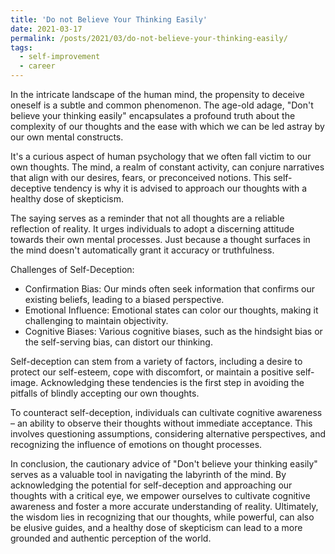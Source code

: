 ```yaml
---
title: 'Do not Believe Your Thinking Easily'
date: 2021-03-17
permalink: /posts/2021/03/do-not-believe-your-thinking-easily/
tags:
  - self-improvement
  - career
---
```


In the intricate landscape of the human mind, the propensity to deceive oneself is a subtle and common phenomenon. The age-old adage, "Don't believe your thinking easily" encapsulates a profound truth about the complexity of our thoughts and the ease with which we can be led astray by our own mental constructs.

It's a curious aspect of human psychology that we often fall victim to our own thoughts. The mind, a realm of constant activity, can conjure narratives that align with our desires, fears, or preconceived notions. This self-deceptive tendency is why it is advised to approach our thoughts with a healthy dose of skepticism.

The saying serves as a reminder that not all thoughts are a reliable reflection of reality. It urges individuals to adopt a discerning attitude towards their own mental processes. Just because a thought surfaces in the mind doesn't automatically grant it accuracy or truthfulness.

Challenges of Self-Deception:

* Confirmation Bias: Our minds often seek information that confirms our existing beliefs, leading to a biased perspective.
* Emotional Influence: Emotional states can color our thoughts, making it challenging to maintain objectivity.
* Cognitive Biases: Various cognitive biases, such as the hindsight bias or the self-serving bias, can distort our thinking.

Self-deception can stem from a variety of factors, including a desire to protect our self-esteem, cope with discomfort, or maintain a positive self-image. Acknowledging these tendencies is the first step in avoiding the pitfalls of blindly accepting our own thoughts.

To counteract self-deception, individuals can cultivate cognitive awareness – an ability to observe their thoughts without immediate acceptance. This involves questioning assumptions, considering alternative perspectives, and recognizing the influence of emotions on thought processes.

In conclusion, the cautionary advice of "Don't believe your thinking easily" serves as a valuable tool in navigating the labyrinth of the mind. By acknowledging the potential for self-deception and approaching our thoughts with a critical eye, we empower ourselves to cultivate cognitive awareness and foster a more accurate understanding of reality. Ultimately, the wisdom lies in recognizing that our thoughts, while powerful, can also be elusive guides, and a healthy dose of skepticism can lead to a more grounded and authentic perception of the world.
